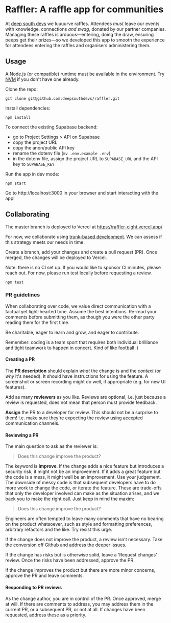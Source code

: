 # Raffler: A raffle app for communities

At [deep south devs](https://www.meetup.com/deepsouthdevs/) we luuuurve raffles. Attendees _must_ leave our events
with knowledge, connections _and swag_, donated by our partner companies.
Managing these raffles is arduous—entering, doing the draw, ensuring peeps
get their prizes—so we developed this app to smooth the experience for
attendees entering the raffles and organisers administering them.

## Usage

A Node.js (or compatible) runtime must be available in the environment.
Try [NVM](https://github.com/nvm-sh/nvm/blob/master/README.md) if you don't have one already.

Clone the repo:

    git clone git@github.com:deepsouthdevs/raffler.git

Install dependencies:

    npm install

To connect the existing Supabase backend:

- go to Project Settings > API on Supabase
- copy the project URL
- copy the anon/public API key
- rename the dotenv file (`mv .env.example .env`)
- in the dotenv file, assign the project URL to `SUPABASE_URL` and the API key to `SUPABASE_KEY`

Run the app in dev mode:

    npm start

Go to http://localhost:3000 in your browser and start interacting with the app!

## Collaborating

The master branch is deployed to Vercel at https://raffler-eight.vercel.app/

For now, we collaborate using [trunk-based development](https://trunkbaseddevelopment.com/).
We can assess if this strategy meets our needs in time.

Create a branch, add your changes and create a pull request (PR). Once merged, the changes
will be deployed to Vercel.

Note: there is no CI set up. If you would like to sponsor CI minutes, please reach out.
For now, please run test locally before requesting a review.

    npm test

### PR guidelines

When collaborating over code, we value direct communication with a factual yet light-hearted tone.
Assume the best intentions. Re-read your comments before submitting them, as though you were the
other party reading them for the first time.

Be charitable, eager to learn and grow, and eager to contribute.

Remember: coding is a team sport that requires both individual brilliance and tight teamwork
to happen in concert. Kind of like football :)

#### Creating a PR

The **PR description** should explain _what_ the change is and the _context_ (or _why_ it's needed).
It should have instructions for using the feature. A screenshot or screen recording might do well,
if appropriate (e.g. for new UI features).

Add as many **reviewers** as you like. Reviews are optional, i.e. just because a review is requested,
does not mean that person must provide feedback.

**Assign** the PR to a developer for review. This should not be a surprise to them! I.e. make sure
they're expecting the review using accepted communication channels.

#### Reviewing a PR

The main question to ask as the reviewer is:

> Does this change improve the product?

The keyword is **improve**. If the change adds a nice feature but introduces a security risk, it might
not be an improvement. If it adds a great feature but the code is a mess, it might well be an improvement.
Use your judgement. The downside of messy code is that subsequent developers have to do more work to
change the code, or iterate the feature. These are trade-offs that only the developer involved can make
as the situation arises, and we back you to make the right call. Just keep in mind the maxim:

> Does this change improve the product?

Engineers are often tempted to leave many comments that have no bearing on the product whatsoever,
such as style and formatting preferences, arbitrary refactors and the like. Try resist this urge.

If the change does not improve the product, a review isn't necessary. Take the conversion off Github
and address the deeper issues.

If the change has risks but is otherwise solid, leave a 'Request changes' review. Once the risks
have been addressed, approve the PR.

If the change improves the product but there are more minor concerns, approve the PR and leave comments.

#### Responding to PR reviews

As the change author, you are in control of the PR. Once approved, merge at will. If there
are comments to address, you may address them in the current PR, or a subsequent PR, or not at all.
If changes have been requested, address these as a priority.
